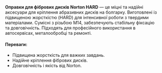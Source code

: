 **Оправки для фібрових дисків Norton HARD** — це міцні та надійні аксесуари для кріплення абразивних дисків на болгарку. Виготовлені із підвищеною жорсткістю (HARD) для інтенсивної роботи з твердими матеріалами. Сумісні з різьбою М14, забезпечують стабільну фіксацію та довговічність. Підходять для професійного використання в автосервісах, металообробці та ремонті.

#### Переваги:

- Підвищена жорсткість для важких завдань.
- Надійне кріплення фібрових дисків.
- Довговічність і якість від Norton.
